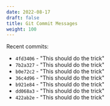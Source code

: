 ```yaml
---
date: 2022-08-17
draft: false
title: Git Commit Messages
weight: 100
---
```



Recent commits:

- `4fd3406` - "This should do the trick"
- `7b2a327` - "This should do the trick"
- `b0e72c2` - "This should do the trick"
- `36c4d96` - "This should do the trick"
- `b921e84` - "This should do the trick"
- `dd068a3` - "This should do the trick"
- `422ab2e` - "This should do the trick"
